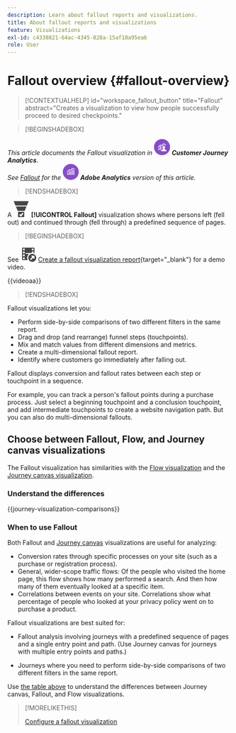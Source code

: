 ```yaml
---
description: Learn about fallout reports and visualizations.
title: About fallout reports and visualizations
feature: Visualizations
exl-id: c4338821-64ac-4345-828a-15af18a95ea6
role: User
---
```

# Fallout overview {#fallout-overview}

<!-- markdownlint-disable MD034 -->

>[!CONTEXTUALHELP]
>id="workspace_fallout_button"
>title="Fallout"
>abstract="Creates a visualization to view how people successfully proceed to desired checkpoints."

<!-- markdownlint-enable MD034 -->


>[!BEGINSHADEBOX]

_This article documents the Fallout visualization in_ ![CustomerJourneyAnalytics](/help/assets/icons/CustomerJourneyAnalytics.svg) _**Customer Journey Analytics**._<br/>_See [Fallout](https://experienceleague.adobe.com/en/docs/analytics/analyze/analysis-workspace/visualizations/fallout/fallout-flow) for the_ ![AdobeAnalytics](/help/assets/icons/AdobeAnalytics.svg) _**Adobe Analytics** version of this article._

>[!ENDSHADEBOX]

A ![ConversionFunnel](/help/assets/icons/ConversionFunnel.svg) **[!UICONTROL Fallout]** visualization shows where persons left (fell out) and continued through (fell through) a predefined sequence of pages. 


>[!BEGINSHADEBOX]

See ![VideoCheckedOut](/help/assets/icons/VideoCheckedOut.svg) [Create a fallout visualization report](https://video.tv.adobe.com/v/345883/?quality=12&learn=on){target=&#34;_blank&#34;} for a demo video.

{{videoaa}}

>[!ENDSHADEBOX]


Fallout visualizations let you:

* Perform side-by-side comparisons of two different filters in the same report.
* Drag and drop (and rearrange) funnel steps (touchpoints).
* Mix and match values from different dimensions and metrics.
* Create a multi-dimensional fallout report. 
* Identify where customers go immediately after falling out.

Fallout displays conversion and fallout rates between each step or touchpoint in a sequence.

For example, you can track a person's fallout points during a purchase process. Just select a beginning touchpoint and a conclusion touchpoint, and add intermediate touchpoints to create a website navigation path. But you can also do multi-dimensional fallouts.

## Choose between Fallout, Flow, and Journey canvas visualizations

The Fallout visualization has similarities with the [Flow visualization](/help/analysis-workspace/visualizations/c-flow/flow.md) and the [Journey canvas visualization](/help/analysis-workspace/visualizations/journey-canvas/journey-canvas.md). 

### Understand the differences

<!-- Information in this snippet is shared between Journey canvas, Fallout, and Flow visualization docs -->

{{journey-visualization-comparisons}}

### When to use Fallout

Both Fallout and [Journey canvas](/help/analysis-workspace/visualizations/journey-canvas/journey-canvas.md) visualizations are useful for analyzing:

* Conversion rates through specific processes on your site (such as a purchase or registration process).
* General, wider-scope traffic flows: Of the people who visited the home page, this flow shows how many performed a search. And then how many of them eventually looked at a specific item.
* Correlations between events on your site. Correlations show what percentage of people who looked at your privacy policy went on to purchase a product.

Fallout visualizations are best suited for:

* Fallout analysis involving journeys with a predefined sequence of pages and a single entry point and path. (Use Journey canvas for journeys with multiple entry points and paths.)

* Journeys where you need to perform side-by-side comparisons of two different filters in the same report.

Use [the table above](#understand-the-differences) to understand the differences between Journey canvas, Fallout, and Flow visualizations.

>[!MORELIKETHIS]
>
>[Configure a fallout visualization](configuring-fallout.md)



